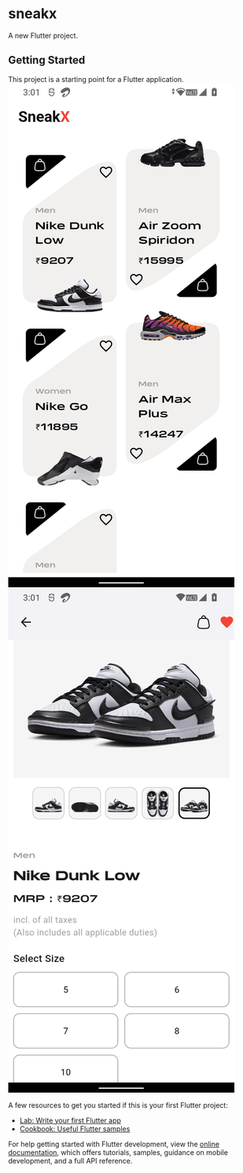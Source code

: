 # sneakx

A new Flutter project.

## Getting Started

This project is a starting point for a Flutter application.
![image alt](https://github.com/AdhilKurikkal/SneakX/blob/0fd3e21e573fe21ab5b0d55abe2d0feac0a1a561/preview1shoeapp.png)
![image alt](https://github.com/AdhilKurikkal/SneakX/blob/0fd3e21e573fe21ab5b0d55abe2d0feac0a1a561/preview2shoeapp.png)



A few resources to get you started if this is your first Flutter project:

- [Lab: Write your first Flutter app](https://docs.flutter.dev/get-started/codelab)
- [Cookbook: Useful Flutter samples](https://docs.flutter.dev/cookbook)

For help getting started with Flutter development, view the
[online documentation](https://docs.flutter.dev/), which offers tutorials,
samples, guidance on mobile development, and a full API reference.
